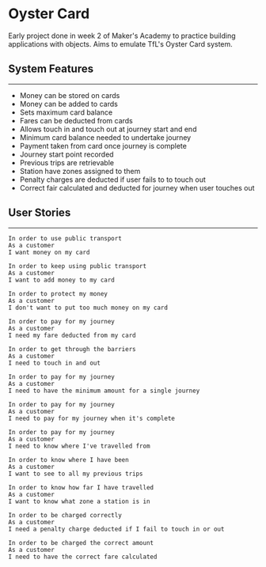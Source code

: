 Oyster Card
====
Early project done in week 2 of Maker's Academy to practice building applications with objects. Aims to emulate TfL's Oyster Card system.


## System Features
------
- Money can be stored on cards
- Money can be added to cards
- Sets maximum card balance
- Fares can be deducted from cards
- Allows touch in and touch out at journey start and end
- Minimum card balance needed to undertake journey
- Payment taken from card once journey is complete
- Journey start point recorded
- Previous trips are retrievable
- Station have zones assigned to them
- Penalty charges are deducted if user fails to to touch out
- Correct fair calculated and deducted for journey when user touches out

## User Stories
------
```
In order to use public transport
As a customer
I want money on my card

In order to keep using public transport
As a customer
I want to add money to my card

In order to protect my money
As a customer
I don't want to put too much money on my card

In order to pay for my journey
As a customer
I need my fare deducted from my card

In order to get through the barriers
As a customer
I need to touch in and out

In order to pay for my journey
As a customer
I need to have the minimum amount for a single journey

In order to pay for my journey
As a customer
I need to pay for my journey when it's complete

In order to pay for my journey
As a customer
I need to know where I've travelled from

In order to know where I have been
As a customer
I want to see to all my previous trips

In order to know how far I have travelled
As a customer
I want to know what zone a station is in

In order to be charged correctly
As a customer
I need a penalty charge deducted if I fail to touch in or out

In order to be charged the correct amount
As a customer
I need to have the correct fare calculated
```